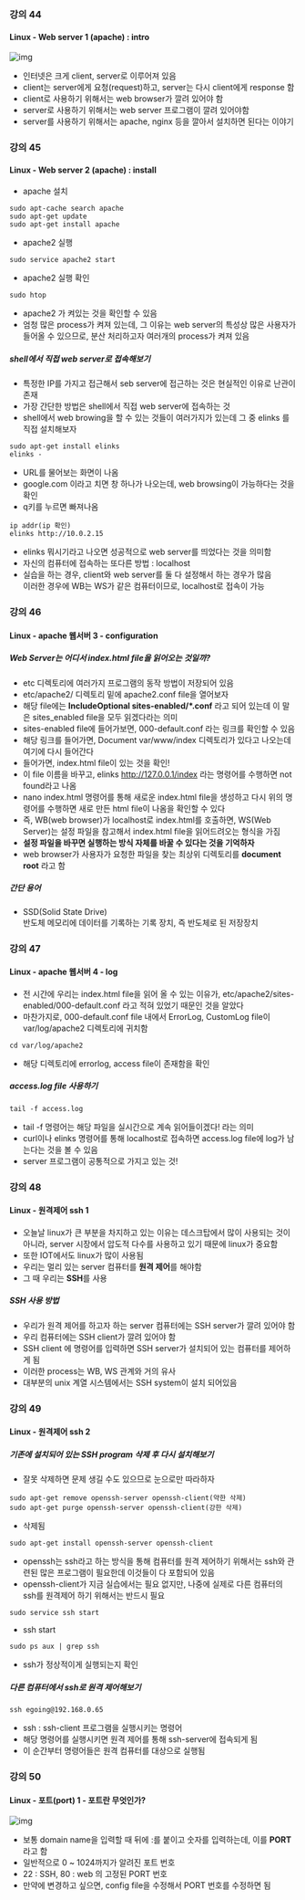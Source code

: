### 강의 44
#### Linux - Web server 1 (apache) : intro
![img](https://github.com/koni114/TIL/blob/master/Linux/img/client_server.JPG)
* 인터넷은 크게 client, server로 이루어져 있음
* client는 server에게 요청(request)하고, server는 다시 client에게 response 함
* client로 사용하기 위해서는 web browser가 깔려 있어야 함
* server로 사용하기 위해서는 web server 프로그램이 깔려 있어야함
* server를 사용하기 위해서는 apache, nginx 등을 깔아서 설치하면 된다는 이야기

### 강의 45
#### Linux - Web server 2 (apache) : install
* apache 설치
~~~
sudo apt-cache search apache
sudo apt-get update
sudo apt-get install apache
~~~
* apache2 실행
~~~
sudo service apache2 start
~~~
* apache2 실행 확인
~~~
sudo htop
~~~
* apache2 가 켜있는 것을 확인할 수 있음
* 엄청 많은 process가 켜져 있는데, 그 이유는 web server의 특성상
많은 사용자가 들어올 수 있으므로, 분산 처리하고자 여러개의 process가 켜져 있음

##### shell에서 직접 web server로 접속해보기
* 특정한 IP를 가지고 접근해서 seb server에 접근하는 것은 현실적인 이유로 난관이 존재
* 가장 간단한 방법은 shell에서 직접 web server에 접속하는 것
* shell에서 web browing을 할 수 있는 것들이 여러가지가 있는데 그 중 elinks 를 직접 설치해보자
~~~
sudo apt-get install elinks
elinks -
~~~
* URL를 물어보는 화면이 나옴
* google.com 이라고 치면 창 하나가 나오는데, web browsing이 가능하다는 것을 확인
* q키를 누르면 빠져나옴

~~~
ip addr(ip 확인)
elinks http://10.0.2.15
~~~
* elinks 뭐시기라고 나오면 성공적으로 web server를 띄었다는 것을 의미함
* 자신의 컴퓨터에 접속하는 또다른 방법 : localhost
* 실습을 하는 경우, client와 web server를 둘 다 설정해서 하는 경우가 많음  
이러한 경우에 WB는 WS가 같은 컴퓨터이므로, localhost로 접속이 가능

### 강의 46
#### Linux - apache 웹서버 3 - configuration
##### Web Server는 어디서 index.html file을 읽어오는 것일까?
* etc 디렉토리에 여러가지 프로그램의 동작 방법이 저장되어 있음
* etc/apache2/ 디렉토리 밑에 apache2.conf file을 열어보자
* 해당 file에는 <b/>IncludeOptional sites-enabled/*.conf</b> 라고 되어 있는데 이 말은 sites_enabled file을 모두 읽겠다라는 의미  
* sites-enabled file에 들어가보면, 000-default.conf 라는 링크를 확인할 수 있음
* 해당 링크를 들어가면, Document var/www/index 디렉토리가 있다고 나오는데 여기에 다시 들어간다
* 들어가면, index.html file이 있는 것을 확인!
* 이 file 이름을 바꾸고, elinks http://127.0.0.1/index 라는 명령어를 수행하면 not found라고 나옴
* nano index.html 명령어를 통해 새로운 index.html file을 생성하고 다시 위의 명령어를 수행하면  새로 만든 html file이 나옴을 확인할 수 있다
* 즉, WB(web browser)가 localhost로 index.html를 호출하면, WS(Web Server)는 설정 파일을 참고해서 index.html file을 읽어드려오는 형식을 가짐
* <b/>설정 파일을 바꾸면 실행하는 방식 자체를 바꿀 수 있다는 것을 기억하자</b>
* web browser가 사용자가 요청한 파일을 찾는 최상위 디렉토리를 <b/>document root</b> 라고 함
##### 간단 용어
* SSD(Solid State Drive)  
반도체 메모리에 데이터를 기록하는 기록 장치, 즉 반도체로 된 저장장치

### 강의 47
#### Linux - apache 웹서버 4 - log
* 전 시간에 우리는 index.html file을 읽어 올 수 있는 이유가, etc/apache2/sites-enabled/000-default.conf 라고 적혀 있었기 때문인 것을 알았다
* 마찬가지로, 000-default.conf file 내에서  ErrorLog, CustomLog file이 var/log/apache2 디렉토리에 귀치함
~~~
cd var/log/apache2
~~~
* 해당 디렉토리에 errorlog, access file이 존재함을 확인

##### access.log file 사용하기
~~~
tail -f access.log
~~~
* tail -f 명령어는 해당 파일을 실시간으로 계속 읽어들이겠다! 라는 의미
* curl이나 elinks 명령어를 통해 localhost로 접속하면 access.log file에 log가 남는다는 것을 볼 수 있음
* server 프로그램이 공통적으로 가지고 있는 것!

### 강의 48
#### Linux - 원격제어 ssh 1
* 오늘날 linux가 큰 부분을 차지하고 있는 이유는 데스크탑에서 많이 사용되는 것이 아니라, server 시장에서 압도적 다수를 사용하고 있기 때문에 linux가 중요함
* 또한 IOT에서도 linux가 많이 사용됨
* 우리는 멀리 있는 server 컴퓨터를 <b/>원격 제어</b>를 해야함
* 그 때 우리는 <b/>SSH</b>를 사용
##### SSH 사용 방법
* 우리가 원격 제어를 하고자 하는 server 컴퓨터에는 SSH server가 깔려 있어야 함
* 우리 컴퓨터에는 SSH client가 깔려 있어야 함
* SSH client 에 명령어를 입력하면 SSH server가 설치되어 있는 컴퓨터를 제어하게 됨
* 이러한 process는 WB, WS 관계와 거의 유사
* 대부분의 unix 계열 시스템에서는 SSH system이 설치 되어있음

### 강의 49
#### Linux - 원격제어 ssh 2
##### 기존에 설치되어 있는 SSH program 삭제 후 다시 설치해보기
* 잘못 삭제하면 문제 생길 수도 있으므로 눈으로만 따라하자
~~~
sudo apt-get remove openssh-server openssh-client(약한 삭제)
sudo apt-get purge openssh-server openssh-client(강한 삭제)
~~~
* 삭제됨
~~~
sudo apt-get install openssh-server openssh-client
~~~
* openssh는 ssh라고 하는 방식을 통해 컴퓨터를 원격 제어하기 위해서는 ssh와 관련된 많은 프로그램이 필요한데 이것들이 다 포함되어 있음
* openssh-client가 지금 실습에서는 필요 없지만, 나중에 실제로 다른 컴퓨터의 ssh를 원격제어 하기 위해서는 반드시 필요
~~~
sudo service ssh start
~~~
* ssh start
~~~
sudo ps aux | grep ssh
~~~
* ssh가 정상적이게 실행되는지 확인
##### 다른 컴퓨터에서 ssh로 원격 제어해보기
~~~
ssh egoing@192.168.0.65
~~~
* ssh : ssh-client 프로그램을 실행시키는 명령어
* 해당 명령어를 실행시키면 원격 제어를 통해 ssh-server에 접속되게 됨
* 이 순간부터 명령어들은 원격 컴퓨터를 대상으로 실행됨

### 강의 50
#### Linux - 포트(port) 1 - 포트란 무엇인가?
![img](https://github.com/koni114/TIL/blob/master/Linux/img/port.JPG)
* 보통 domain name을 입력할 때 뒤에 :를 붙이고 숫자를 입력하는데, 이를 <b/>PORT</b> 라고 함
* 일반적으로 0 ~ 1024까지가 알려진 포트 번호
* 22 : SSH, 80 : web 의 고정된 PORT 번호
* 만약에 변경하고 싶으면, config file을 수정해서 PORT 번호를 수정하면 됨
